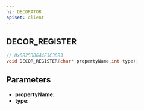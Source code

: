 ```yaml
---
ns: DECORATOR
apiset: client
---
```

## DECOR_REGISTER

```c
// 0x0B253D644E3C36B3
void DECOR_REGISTER(char* propertyName,int type);
```


## Parameters
* **propertyName**:
* **type**: